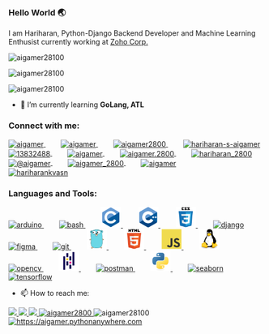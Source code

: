 ### Hello World 🌏

I am Hariharan, Python-Django Backend Developer and Machine Learning Enthusist currently working at [Zoho Corp.](https://zoho.com)

<p>
	<img src="https://github-readme-stats.vercel.app/api/top-langs?username=aigamer28100&show_icons=true&locale=en&layout=compact&langs_count=10&card_width=300" alt="aigamer28100" />
</p>


<p>
	<img src="https://github-readme-stats.vercel.app/api?username=aigamer28100&show_icons=true&locale=en" alt="aigamer28100" />
</p>


<p>
	<img src="https://github-readme-streak-stats.herokuapp.com/?user=aigamer28100&" alt="aigamer28100" />
</p>

<!-- [![Harihara's wakatime stats](https://github-readme-stats.vercel.app/api/wakatime?username=AIGamer28100&layout=compact)](https://github.com/AIGamer28100) -->

- 🌱 I’m currently learning **GoLang, ATL**

<h3>Connect with me:</h3>
<p>
  <a href="https://codepen.io/aigamer" target="blank" style="margin-right:30px">
    <img align="center" src="https://raw.githubusercontent.com/rahuldkjain/github-profile-readme-generator/master/src/images/icons/Social/codepen.svg" alt="aigamer" height="30" width="40" />
  </a>
  
  <a href="https://dev.to/aigamer" target="blank" style="margin-right:30px">
    <img align="center" src="https://raw.githubusercontent.com/rahuldkjain/github-profile-readme-generator/master/src/images/icons/Social/devto.svg" alt="aigamer" height="30" width="40" />
  </a>
  
  <a href="https://twitter.com/aigamer2800" target="blank" style="margin-right:30px">
    <img align="center" src="https://raw.githubusercontent.com/rahuldkjain/github-profile-readme-generator/master/src/images/icons/Social/twitter.svg" alt="aigamer2800" height="30" width="40" />
  </a>
  
  <a href="https://linkedin.com/in/hariharan-s-aigamer" target="blank" style="margin-right:30px">
    <img align="center" src="https://raw.githubusercontent.com/rahuldkjain/github-profile-readme-generator/master/src/images/icons/Social/linked-in-alt.svg" alt="hariharan-s-aigamer" height="30" width="40" />
  </a>
  
  <a href="https://stackoverflow.com/users/13832488" target="blank" style="margin-right:30px">
    <img align="center" src="https://raw.githubusercontent.com/rahuldkjain/github-profile-readme-generator/master/src/images/icons/Social/stack-overflow.svg" alt="13832488" height="30" width="40" />
  </a>
  
  <a href="https://kaggle.com/aigamer" target="blank" style="margin-right:30px">
    <img align="center" src="https://raw.githubusercontent.com/rahuldkjain/github-profile-readme-generator/master/src/images/icons/Social/kaggle.svg" alt="aigamer" height="30" width="40" />
  </a>
  
  <a href="https://fb.com/aigamer.2800" target="blank" style="margin-right:30px">
    <img align="center" src="https://raw.githubusercontent.com/rahuldkjain/github-profile-readme-generator/master/src/images/icons/Social/facebook.svg" alt="aigamer.2800" height="30" width="40" />
  </a>
  
  <a href="https://instagram.com/hariharan_2800" target="blank" style="margin-right:30px">
    <img align="center" src="https://raw.githubusercontent.com/rahuldkjain/github-profile-readme-generator/master/src/images/icons/Social/instagram.svg" alt="hariharan_2800" height="30" width="40" />
  </a>
  
  <a href="https://medium.com/@aigamer" target="blank" style="margin-right:30px">
    <img align="center" src="https://raw.githubusercontent.com/rahuldkjain/github-profile-readme-generator/master/src/images/icons/Social/medium.svg" alt="@aigamer" height="30" width="40" />
  </a>
  
  <a href="https://www.codechef.com/users/aigamer_2800" target="blank" style="margin-right:30px">
    <img align="center" src="https://cdn.jsdelivr.net/npm/simple-icons@3.1.0/icons/codechef.svg" alt="aigamer_2800" height="30" width="40" />
  </a>
  
  <a href="https://www.hackerrank.com/aigamer" target="blank" style="margin-right:30px">
    <img align="center" src="https://raw.githubusercontent.com/rahuldkjain/github-profile-readme-generator/master/src/images/icons/Social/hackerrank.svg" alt="aigamer" height="30" width="40" />
  </a>
  
  <a href="https://auth.geeksforgeeks.org/user/hariharankvasn" target="blank" style="margin-right:30px">
    <img align="center" src="https://raw.githubusercontent.com/rahuldkjain/github-profile-readme-generator/master/src/images/icons/Social/geeks-for-geeks.svg" alt="hariharankvasn" height="30" width="40" />
  </a>
</p>

<h3>Languages and Tools:</h3>
<p>
  <a href="https://www.arduino.cc/" target="_blank" rel="noreferrer" style="margin-right:30px">
    <img src="https://cdn.worldvectorlogo.com/logos/arduino-1.svg" alt="arduino" width="40" height="40"/>
  </a>
  
  <a href="https://www.gnu.org/software/bash/" target="_blank" rel="noreferrer" style="margin-right:30px">
    <img src="https://www.vectorlogo.zone/logos/gnu_bash/gnu_bash-icon.svg" alt="bash" width="40" height="40"/>
  </a>
  
  <a href="https://www.cprogramming.com/" target="_blank" rel="noreferrer" style="margin-right:30px">
    <img src="https://raw.githubusercontent.com/devicons/devicon/master/icons/c/c-original.svg" alt="c" width="40" height="40"/>
  </a>
  
  <a href="https://www.w3schools.com/cpp/" target="_blank" rel="noreferrer" style="margin-right:30px">
    <img src="https://raw.githubusercontent.com/devicons/devicon/master/icons/cplusplus/cplusplus-original.svg" alt="cplusplus" width="40" height="40"/>
  </a>
  
  <a href="https://www.w3schools.com/css/" target="_blank" rel="noreferrer" style="margin-right:30px">
    <img src="https://raw.githubusercontent.com/devicons/devicon/master/icons/css3/css3-original-wordmark.svg" alt="css3" width="40" height="40"/>
  </a>
  
  <a href="https://www.djangoproject.com/" target="_blank" rel="noreferrer" style="margin-right:30px">
    <img src="https://static.djangoproject.com/img/logo-django.42234b631760.svg" center center no-repeat" alt="django" width="40" height="40"/>
  </a>
  
  <a href="https://www.figma.com/" target="_blank" rel="noreferrer" style="margin-right:30px">
    <img src="https://www.vectorlogo.zone/logos/figma/figma-icon.svg" alt="figma" width="40" height="40"/>
  </a>
  
  <a href="https://git-scm.com/" target="_blank" rel="noreferrer" style="margin-right:30px">
    <img src="https://www.vectorlogo.zone/logos/git-scm/git-scm-icon.svg" alt="git" width="40" height="40"/>
  </a>
  
  <a href="https://golang.org" target="_blank" rel="noreferrer" style="margin-right:30px">
    <img src="https://raw.githubusercontent.com/devicons/devicon/master/icons/go/go-original.svg" alt="go" width="40" height="40"/>
  </a>
  
  <a href="https://www.w3.org/html/" target="_blank" rel="noreferrer" style="margin-right:30px">
    <img src="https://raw.githubusercontent.com/devicons/devicon/master/icons/html5/html5-original-wordmark.svg" alt="html5" width="40" height="40"/>
  </a>
  
  <a href="https://developer.mozilla.org/en-US/docs/Web/JavaScript" target="_blank" rel="noreferrer" style="margin-right:30px">
    <img src="https://raw.githubusercontent.com/devicons/devicon/master/icons/javascript/javascript-original.svg" alt="javascript" width="40" height="40"/>
  </a>
  
  <a href="https://www.linux.org/" target="_blank" rel="noreferrer" style="margin-right:30px">
    <img src="https://raw.githubusercontent.com/devicons/devicon/master/icons/linux/linux-original.svg" alt="linux" width="40" height="40"/>
  </a>
  
  <a href="https://opencv.org/" target="_blank" rel="noreferrer" style="margin-right:30px">
    <img src="https://www.vectorlogo.zone/logos/opencv/opencv-icon.svg" alt="opencv" width="40" height="40"/>
  </a>
  
  <a href="https://pandas.pydata.org/" target="_blank" rel="noreferrer" style="margin-right:30px">
    <img src="https://raw.githubusercontent.com/devicons/devicon/2ae2a900d2f041da66e950e4d48052658d850630/icons/pandas/pandas-original.svg" alt="pandas" width="40" height="40"/>
  </a>
  
  <a href="https://postman.com" target="_blank" rel="noreferrer" style="margin-right:30px">
    <img src="https://www.vectorlogo.zone/logos/getpostman/getpostman-icon.svg" alt="postman" width="40" height="40"/>
  </a>
  
  <a href="https://www.python.org" target="_blank" rel="noreferrer" style="margin-right:30px">
    <img src="https://raw.githubusercontent.com/devicons/devicon/master/icons/python/python-original.svg" alt="python" width="40" height="40"/> 
  </a>
  
  <a href="https://seaborn.pydata.org/" target="_blank" rel="noreferrer" style="margin-right:30px">
    <img src="https://seaborn.pydata.org/_images/logo-mark-lightbg.svg" alt="seaborn" width="40" height="40"/>
  </a> 
  
  <a href="https://www.tensorflow.org" target="_blank" rel="noreferrer" style="margin-right:30px">
    <img src="https://www.vectorlogo.zone/logos/tensorflow/tensorflow-icon.svg" alt="tensorflow" width="40" height="40"/>
  </a>
</p>

- 📫 How to reach me: 
<p>
	<a href="https://www.linkedin.com/in/hariharan-s-aigamer/" target="blank">
        <img src="https://img.shields.io/badge/LinkedIn--_.svg?style=flat&logo=linkedin" />
    </a>
    <a href="https://www.instagram.com/hariharan_2800/" target="blank">
        <img src="https://img.shields.io/badge/Instagram--_.svg?style=flat&logo=instagram" />
    </a>
    <a href="mailto:hariharankvasn@gmail.com" target="blank">
        <img src="https://img.shields.io/badge/Mail--_.svg?style=flat&logo=gmail" />
    </a>
    <a href="https://twitter.com/aigamer2800" target="blank">
        <img src="https://img.shields.io/twitter/follow/aigamer2800?logo=twitter&style=flat" alt="aigamer2800" />
    </a>
    <img src="https://komarev.com/ghpvc/?username=aigamer28100&label=Profile%20views&color=0e75b6&style=flat" alt="aigamer28100" />
    <a href="https://aigamer.pythonanywhere.com" target="blank">
        <img src="https://img.shields.io/badge/My_Portfolio" alt="https://aigamer.pythonanywhere.com" />
    </a>
</p>
